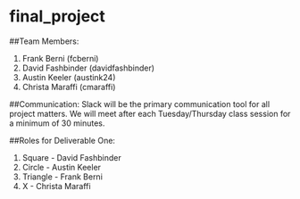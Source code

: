 # final_project

##Team Members:
1. Frank Berni (fcberni)
2. David Fashbinder (davidfashbinder)
3. Austin Keeler (austink24)
4. Christa Maraffi (cmaraffi)

##Communication:
Slack will be the primary communication tool for all project matters.  We will meet after each Tuesday/Thursday class session for a minimum of 30 minutes.  

##Roles for Deliverable One:
1. Square - David Fashbinder
2. Circle - Austin Keeler
3. Triangle - Frank Berni
4. X - Christa Maraffi
